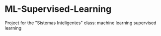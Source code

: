 # ML-Supervised-Learning
Project for the "Sistemas Inteligentes" class: machine learning supervised learning
